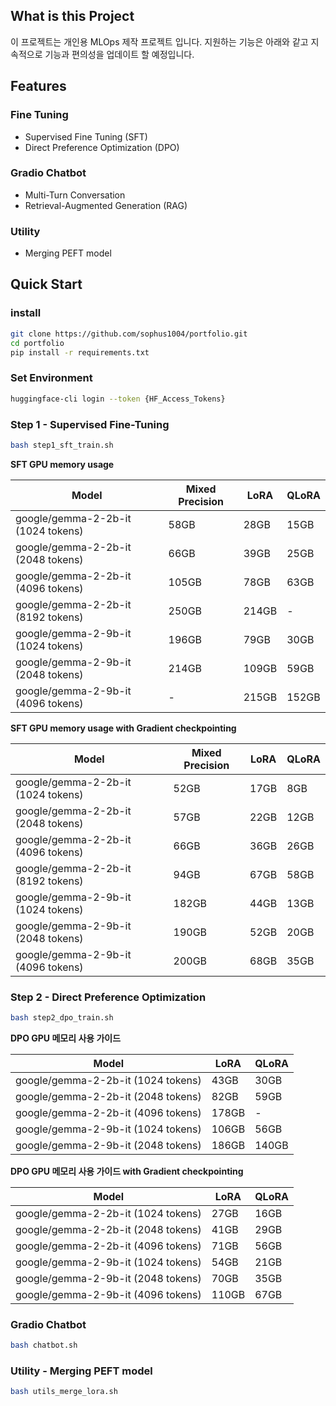 ## What is this Project

이 프로젝트는 개인용 MLOps 제작 프로젝트 입니다. 지원하는 기능은 아래와 같고 지속적으로 기능과 편의성을 업데이트 할 예정입니다.

## Features

### Fine Tuning

- Supervised Fine Tuning (SFT)
- Direct Preference Optimization (DPO)

### Gradio Chatbot

- Multi-Turn Conversation
- Retrieval-Augmented Generation (RAG)

### Utility

- Merging PEFT model

## **Quick Start**

### install

```bash
git clone https://github.com/sophus1004/portfolio.git
cd portfolio
pip install -r requirements.txt
```

### Set Environment

```bash
huggingface-cli login --token {HF_Access_Tokens}
```

### Step 1 - Supervised Fine-Tuning

```bash
bash step1_sft_train.sh
```

**SFT GPU memory usage**

| Model | Mixed Precision | LoRA | QLoRA |
| --- | --- | --- | --- |
| google/gemma-2-2b-it (1024 tokens) | 58GB | 28GB | 15GB |
| google/gemma-2-2b-it (2048 tokens) | 66GB | 39GB | 25GB |
| google/gemma-2-2b-it (4096 tokens) | 105GB | 78GB | 63GB |
| google/gemma-2-2b-it (8192 tokens) | 250GB | 214GB | - |
| google/gemma-2-9b-it (1024 tokens) | 196GB | 79GB | 30GB |
| google/gemma-2-9b-it (2048 tokens) | 214GB | 109GB | 59GB |
| google/gemma-2-9b-it (4096 tokens) | - | 215GB | 152GB |

**SFT GPU memory usage with Gradient checkpointing**

| Model | Mixed Precision | LoRA | QLoRA |
| --- | --- | --- | --- |
| google/gemma-2-2b-it (1024 tokens) | 52GB | 17GB | 8GB |
| google/gemma-2-2b-it (2048 tokens) | 57GB | 22GB | 12GB |
| google/gemma-2-2b-it (4096 tokens) | 66GB | 36GB | 26GB |
| google/gemma-2-2b-it (8192 tokens) | 94GB | 67GB | 58GB |
| google/gemma-2-9b-it (1024 tokens) | 182GB | 44GB | 13GB |
| google/gemma-2-9b-it (2048 tokens) | 190GB | 52GB | 20GB |
| google/gemma-2-9b-it (4096 tokens) | 200GB | 68GB | 35GB |

### Step 2 - Direct Preference Optimization

```bash
bash step2_dpo_train.sh
```

**DPO GPU 메모리 사용 가이드**

| Model | LoRA | QLoRA |
| --- | --- | --- |
| google/gemma-2-2b-it (1024 tokens) | 43GB | 30GB |
| google/gemma-2-2b-it (2048 tokens) | 82GB | 59GB |
| google/gemma-2-2b-it (4096 tokens) | 178GB | - |
| google/gemma-2-9b-it (1024 tokens) | 106GB | 56GB |
| google/gemma-2-9b-it (2048 tokens) | 186GB | 140GB |

**DPO GPU 메모리 사용 가이드 with Gradient checkpointing**

| Model | LoRA | QLoRA |
| --- | --- | --- |
| google/gemma-2-2b-it (1024 tokens) | 27GB | 16GB |
| google/gemma-2-2b-it (2048 tokens) | 41GB | 29GB |
| google/gemma-2-2b-it (4096 tokens) | 71GB | 56GB |
| google/gemma-2-9b-it (1024 tokens) | 54GB | 21GB |
| google/gemma-2-9b-it (2048 tokens) | 70GB | 35GB |
| google/gemma-2-9b-it (4096 tokens) | 110GB | 67GB |

### Gradio Chatbot

```bash
bash chatbot.sh
```

### Utility - Merging PEFT model

```bash
bash utils_merge_lora.sh
```
